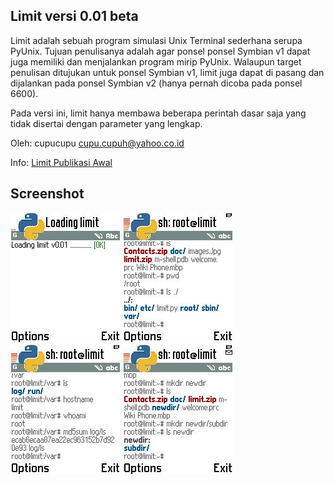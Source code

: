 Limit versi 0.01 beta
---------------------
Limit adalah sebuah program simulasi Unix Terminal sederhana serupa PyUnix. Tujuan penulisanya adalah agar ponsel ponsel Symbian v1 dapat juga memiliki dan menjalankan program mirip PyUnix. Walaupun target penulisan ditujukan untuk ponsel Symbian v1, limit juga dapat di pasang dan dijalankan pada ponsel Symbian v2 (hanya pernah dicoba pada ponsel 6600).

Pada versi ini, limit hanya membawa beberapa perintah dasar saja yang tidak disertai dengan parameter yang lengkap.

Oleh: cupucupu <cupu.cupuh@yahoo.co.id>

Info: [Limit Publikasi Awal](http://sites.google.com/site/cuputoyz/limit)

Screenshot
----------
![Limit Loading](./Screenshot/001.jpg) ![Limit - perintah ls](./Screenshot/002.jpg) ![Perintah Limit](./Screenshot/003.jpg) ![Perintah Limit](./Screenshot/004.jpg)
